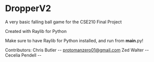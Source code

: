 # DropperV2
A very basic falling ball game for the CSE210 Final Project

Created with Raylib for Python

Make sure to have Raylib for Python installed, and run from __main__.py! 

Contributors: 
Chris Butler -- protomanzero01@gmail.com 
Zed Walter -- 
Cecelia Pendell -- 
